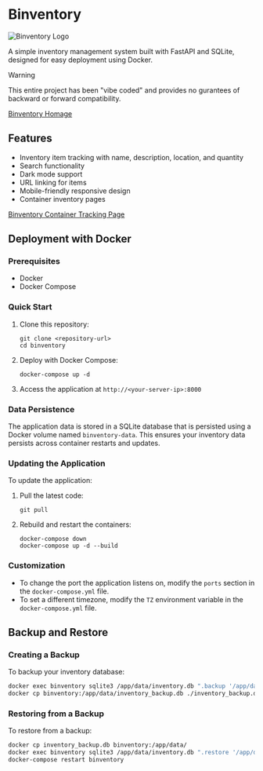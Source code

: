 # Binventory

![Binventory Logo](https://raw.githubusercontent.com/downtime-inventory/binventory/main/docs/BinventoryIcon.png)

A simple inventory management system built with FastAPI and SQLite, designed for easy deployment using Docker.

> [!WARNING] 
> This entire project has been "vibe coded" and provides no gurantees of backward or forward compatibility. 

[Binventory Homage](https://raw.githubusercontent.com/downtime-inventory/binventory/main/docs/BinventoryHomePage.png)

## Features

- Inventory item tracking with name, description, location, and quantity
- Search functionality
- Dark mode support
- URL linking for items
- Mobile-friendly responsive design
- Container inventory pages

[Binventory Container Tracking Page](https://raw.githubusercontent.com/downtime-inventory/binventory/main/docs/BinventoryContainersPage.png)

## Deployment with Docker

### Prerequisites

- Docker
- Docker Compose

### Quick Start

1. Clone this repository:
   ```
   git clone <repository-url>
   cd binventory
   ```

2. Deploy with Docker Compose:
   ```
   docker-compose up -d
   ```

3. Access the application at `http://<your-server-ip>:8000`

### Data Persistence

The application data is stored in a SQLite database that is persisted using a Docker volume named `binventory-data`. This ensures your inventory data persists across container restarts and updates.

### Updating the Application

To update the application:

1. Pull the latest code:
   ```
   git pull
   ```

2. Rebuild and restart the containers:
   ```
   docker-compose down
   docker-compose up -d --build
   ```

### Customization

- To change the port the application listens on, modify the `ports` section in the `docker-compose.yml` file.
- To set a different timezone, modify the `TZ` environment variable in the `docker-compose.yml` file.

## Backup and Restore

### Creating a Backup

To backup your inventory database:

```bash
docker exec binventory sqlite3 /app/data/inventory.db ".backup '/app/data/inventory_backup.db'"
docker cp binventory:/app/data/inventory_backup.db ./inventory_backup.db
```

### Restoring from a Backup

To restore from a backup:

```bash
docker cp inventory_backup.db binventory:/app/data/
docker exec binventory sqlite3 /app/data/inventory.db ".restore '/app/data/inventory_backup.db'"
docker-compose restart binventory
```